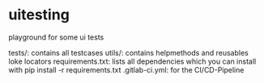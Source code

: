 # uitesting
playground for some ui tests

tests/: contains all testcases
utils/: contains helpmethods and reusables loke locators
requirements.txt: lists all dependencies which you can install with pip install -r requirements.txt
.gitlab-ci.yml: for the CI/CD-Pipeline